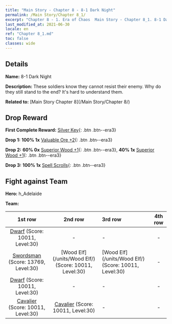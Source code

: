 ```yaml
---
title: "Main Story - Chapter 8 - 8-1 Dark Night"
permalink: /Main Story/Chapter 8_1/
excerpt: "Chapter 8 - 1. Era of Chaos  Main Story - Chapter 8_1. 8-1 Dark Night"
last_modified_at: 2021-06-30
locale: en
ref: "Chapter 8_1.md"
toc: false
classes: wide
---
```


## Details

 **Name:** 8-1 Dark Night

 **Description:** These soldiers know they cannot resist their enemy. Why do they still stand to the end? It's hard to understand them.

 **Related to:** [Main Story Chapter 8](/Main Story/Chapter 8/)

## Drop Reward

 **First Complete Reward:** [Silver Key](/Items/con_693/){: .btn .btn--era3}

 **Drop 1:** **100% 1x** [Valuable Ore +2](/Items/mat_26/){: .btn .btn--era3}

 **Drop 2:** **60% 0x** [Superior Wood +1](/Items/mat_20/){: .btn .btn--era3}, **40% 1x** [Superior Wood +1](/Items/mat_20/){: .btn .btn--era3}

 **Drop 3:** **100% 1x** [Spell Scrolls](/Items/con_694/){: .btn .btn--era3}


## Fight against Team
 **Hero:** h_Adelaide

 **Team:**


  | 1st row | 2nd row | 3rd row | 4th row |
  |:----:|:----:|:----|:----:|
  | [Dwarf](/units/Dwarf/) (Score: 10011, Level:30)  | - | - | - |
  | [Swordsman](/units/Swordsman/) (Score: 13769, Level:30)  | [Wood Elf](/units/Wood Elf/) (Score: 10011, Level:30)  | [Wood Elf](/units/Wood Elf/) (Score: 10011, Level:30)  | - |
  | [Dwarf](/units/Dwarf/) (Score: 10011, Level:30)  | - | - | - |
  | [Cavalier](/units/Cavalier/) (Score: 10011, Level:30)  | [Cavalier](/units/Cavalier/) (Score: 10011, Level:30)  | - | - |


